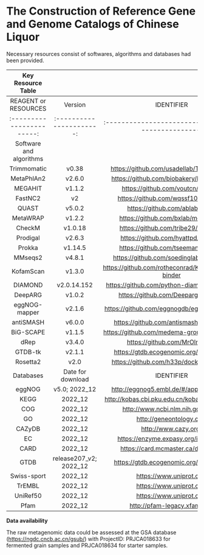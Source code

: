 # The Construction of Reference Gene and Genome Catalogs of Chinese Liquor
Necessary resources consist of softwares, algorithms and databases had been provided.

| Key Resource Table      |                        |                                                   |                                                |   |
|:-----------------------:|:----------------------:|:-------------------------------------------------:|:----------------------------------------------:|:---:|
| REAGENT or RESOURCES    | Version                | IDENTIFIER                                        | SOURCE                                         |   |
|:-----------------------:|:----------------------:|:-------------------------------------------------:|:----------------------------------------------:|:---:|
| Software and algorithms |                        |                                                   |                                                |   |
| Trimmomatic             | v0.38                  | https://github.com/usadellab/Trimmomatic          | https://doi.org/10.1093/bioinformatics/btu170  |   |
| MetaPhlAn2              | v2.6.0                 | https://github.com/biobakery/MetaPhlAn2           | https://doi.org/10.1038/nmeth.3589             |   |
| MEGAHIT                 | v1.1.2                 | https://github.com/voutcn/megahit                 | https://doi.org/10.1093/bioinformatics/btv033  |   |
| FastNC2                 | v2                     | https://github.com/wqssf102/fastnc2               | https://doi.org/10.1073/pnas.202532111         |   |
| QUAST                   | v5.0.2                 | https://github.com/ablab/quast                    | https://doi.org/10.1093/bioinformatics/btt086  |   |
| MetaWRAP                | v1.2.2                 | https://github.com/bxlab/metaWRAP                 | https://doi.org/10.1186/s40168-018-0541-1      |   |
| CheckM                  | v1.0.18                | https://github.com/tribe29/checkmk                | https://doi.org/10.1101/gr.186072.114          |   |
| Prodigal                | v2.6.3                 | https://github.com/hyattpd/Prodigal               | https://doi.org/10.1186/1471-2105-11-119       |   |
| Prokka                  | v1.14.5                | https://github.com/tseemann/prokka                | https://doi.org/10.1093/bioinformatics/btu153  |   |
| MMseqs2                 | v4.8.1                 | https://github.com/soedinglab/MMseqs2             | https://doi.org/10.1093/bioinformatics/btq003  |   |
| KofamScan               | v1.3.0                 | https://github.com/rotheconrad/KEGGDecoder-binder | https://doi.org/10.1093/bioinformatics/btz859  |   |
| DIAMOND                 | v2.0.14.152            | https://github.com/python-diamond/Diamond         | https://doi.org/10.1038/nmeth.3176             |   |
| DeepARG                 | v1.0.2                 | https://github.com/Deeparg/Deeparg                | https://doi.org/10.1186/s40168-018-0401-z      |   |
| eggNOG-mapper           | v2.1.6                 | https://github.com/eggnogdb/eggnog-mapper         | https://doi.org/10.1093/molbev/msab293         |   |
| antiSMASH               | v6.0.0                 | https://github.com/antismash/antismash            | https://doi.org/10.1093/nar/gkab335            |   |
| BiG-SCAPE               | v1.1.5                 | https://github.com/medema-group/BiG-SCAPE         | https://doi.org/10.1038/s41589-019-0400-9      |   |
| dRep                    | v3.4.0                 | https://github.com/MrOlm/drep                     | https://doi.org/10.1038/ismej.2017.126         |   |
| GTDB-tk                 | v2.1.1                 | https://gtdb.ecogenomic.org/downloads             | https://doi.org/10.1093/bioinformatics/btac672 |   |
| Rosetta2                | v2.0                   | https://github.com/h33p/docker-rosetta2           | https://doi.org/10.1006/jmbi.1997.0959         |   |
| Databases               | Date for download      | IDENTIFIER                                        | SOURCE                                         |   |
| eggNOG                  | v5.0; 2022_12          | http://eggnog5.embl.de/#/app/downloads            | https://doi.org/10.1093/nar/gky1085            |   |
| KEGG                    | 2022_12                | http://kobas.cbi.pku.edu.cn/kobas3/download/      | https://doi.org/10.1093/nar/gkaa970            |   |
| COG                     | 2022_12                | http://www.ncbi.nlm.nih.gov/COG/                  | http://oi.org/10.1093/nar/gkaa1018             |   |
| GO                      | 2022_12                | http://geneontology.org/                          | http://oi.org/10.1093/nar/gky1055              |   |
| CAZyDB                  | 2022_12                | http://www.cazy.org/                              | https://doi.org/10.1093/nar/gkn663             |   |
| EC                      | 2022_12                | https://enzyme.expasy.org/index.html              | http://oi.org/10.1093/nar/28.1.304             |   |
| CARD                    | 2022_12                | https://card.mcmaster.ca/download                 | https://doi.org/10.1093/nar/gkz935             |   |
| GTDB                    | release207_v2; 2022_12 | https://gtdb.ecogenomic.org/downloads             | https://doi.org/10.1093/bioinformatics/btac672 |   |
| Swiss-sport             | 2022_12                | https://www.uniprot.org/                          | https://doi.org/10.1093/nar/gkac1052           |   |
| TrEMBL                  | 2022_12                | https://www.uniprot.org/                          | https://doi.org/10.1093/nar/gkac1052           |   |
| UniRef50                | 2022_12                | https://www.uniprot.org/                          | https://doi.org/10.1093/bioinformatics/btm098  |   |
| Pfam                    | 2022_12                | http://pfam-legacy.xfam.org/                      | https://doi.org/10.1093/nar/gkaa913            |   |



**Data availability**

The raw metagenomic data could be assessed at the GSA database (https://ngdc.cncb.ac.cn/gsub/) with ProjectID: PRJCA018633 for fermented grain samples and PRJCA018634 for starter samples.
